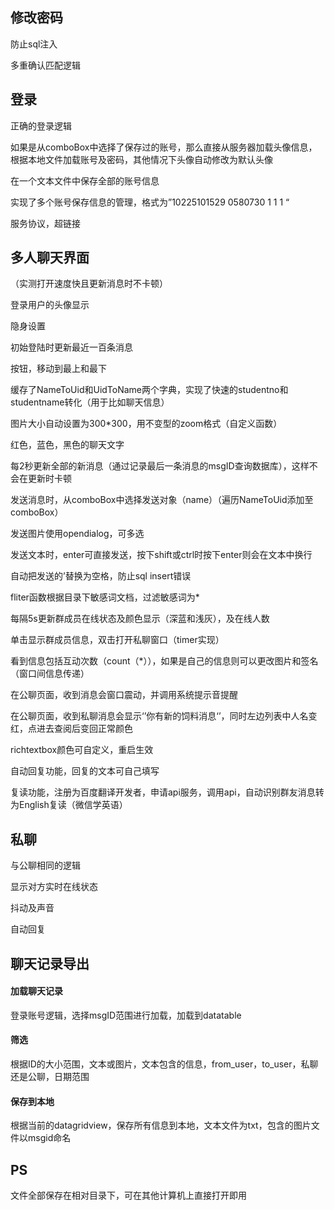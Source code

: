 ## 修改密码

防止sql注入

多重确认匹配逻辑

## 登录

正确的登录逻辑

如果是从comboBox中选择了保存过的账号，那么直接从服务器加载头像信息，根据本地文件加载账号及密码，其他情况下头像自动修改为默认头像

在一个文本文件中保存全部的账号信息

实现了多个账号保存信息的管理，格式为”10225101529 0580730 1 1 1 “

服务协议，超链接

## 多人聊天界面

（实测打开速度快且更新消息时不卡顿）

登录用户的头像显示

隐身设置

初始登陆时更新最近一百条消息

按钮，移动到最上和最下

缓存了NameToUid和UidToName两个字典，实现了快速的studentno和studentname转化（用于比如聊天信息）

图片大小自动设置为300*300，用不变型的zoom格式（自定义函数）

红色，蓝色，黑色的聊天文字

每2秒更新全部的新消息（通过记录最后一条消息的msgID查询数据库），这样不会在更新时卡顿

发送消息时，从comboBox中选择发送对象（name）（遍历NameToUid添加至comboBox）

发送图片使用opendialog，可多选

发送文本时，enter可直接发送，按下shift或ctrl时按下enter则会在文本中换行

自动把发送的’替换为空格，防止sql insert错误

fliter函数根据目录下敏感词文档，过滤敏感词为*

每隔5s更新群成员在线状态及颜色显示（深蓝和浅灰），及在线人数

单击显示群成员信息，双击打开私聊窗口（timer实现）

看到信息包括互动次数（count（*）），如果是自己的信息则可以更改图片和签名（窗口间信息传递）

在公聊页面，收到消息会窗口震动，并调用系统提示音提醒

在公聊页面，收到私聊消息会显示‘’你有新的饲料消息‘’，同时左边列表中人名变红，点进去查阅后变回正常颜色

richtextbox颜色可自定义，重启生效

自动回复功能，回复的文本可自己填写

复读功能，注册为百度翻译开发者，申请api服务，调用api，自动识别群友消息转为English复读（微信学英语）

## 私聊

与公聊相同的逻辑

显示对方实时在线状态

抖动及声音

自动回复

## 聊天记录导出

#### 加载聊天记录

登录账号逻辑，选择msgID范围进行加载，加载到datatable

#### 筛选

根据ID的大小范围，文本或图片，文本包含的信息，from_user，to_user，私聊还是公聊，日期范围

#### 保存到本地

根据当前的datagridview，保存所有信息到本地，文本文件为txt，包含的图片文件以msgid命名



## PS

文件全部保存在相对目录下，可在其他计算机上直接打开即用

